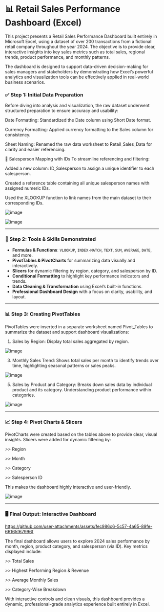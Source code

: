# 📊 Retail Sales Performance Dashboard (Excel)
This project presents a Retail Sales Performance Dashboard built entirely in Microsoft Excel, using a dataset of over 200 transactions from a fictional retail company throughout the year 2024. The objective is to provide clear, interactive insights into key sales metrics such as total sales, regional trends, product performance, and monthly patterns.

The dashboard is designed to support data-driven decision-making for sales managers and stakeholders by demonstrating how Excel’s powerful analytics and visualization tools can be effectively applied in real-world business scenarios.


### ✅ Step 1: Initial Data Preparation
Before diving into analysis and visualization, the raw dataset underwent structured preparation to ensure accuracy and usability:

Date Formatting: Standardized the Date column using Short Date format.

Currency Formatting: Applied currency formatting to the Sales column for consistency.

Sheet Naming: Renamed the raw data worksheet to Retail_Sales_Data for clarity and easier referencing.

👥 Salesperson Mapping with IDs
To streamline referencing and filtering:

Added a new column: ID_Salesperson to assign a unique identifier to each salesperson.

Created a reference table containing all unique salesperson names with assigned numeric IDs.

Used the XLOOKUP function to link names from the main dataset to their corresponding IDs.

  ![image](https://github.com/user-attachments/assets/72a2e73c-f685-45cd-a776-af79e562aa69)
  

![image](https://github.com/user-attachments/assets/d1b6e9f5-9400-4df5-819c-c3265d00e13d)

---

### 🔧 Step 2: Tools & Skills Demonstrated

- **Formulas & Functions**:  `VLOOKUP`, `INDEX-MATCH`, `TEXT`, `SUM`, `AVERAGE`, `DATE`, and more.
- **PivotTables & PivotCharts** for summarizing data visually and interactively.
- **Slicers** for dynamic filtering by region, category, and salesperson by ID.
- **Conditional Formatting** to highlight key performance indicators and trends.
- **Data Cleaning & Transformation** using Excel’s built-in functions.
- **Professional Dashboard Design** with a focus on clarity, usability, and layout.

---
### 📊 Step 3: Creating PivotTables
PivotTables were inserted in a separate worksheet named Pivot_Tables to summarize the dataset and support dashboard visualizations:
1.	Sales by Region: Display total sales aggregated by region.
   
 ![image](https://github.com/user-attachments/assets/933dad92-ca30-4b49-97ee-76f15b0c2d85)


3.	Monthly Sales Trend: Shows total sales per month to identify trends over time, highlighting seasonal patterns or sales peaks.
   
 ![image](https://github.com/user-attachments/assets/7ff122a5-d99d-45e8-9567-30d796862237)


5.	Sales by Product and Category: Breaks down sales data by individual product and its category. Understanding product performance within categories.
   
 ![image](https://github.com/user-attachments/assets/342f05a4-0c9c-4ac6-a8f5-868d6911e86a)

---
### 📈 Step 4: Pivot Charts & Slicers
PivotCharts were created based on the tables above to provide clear, visual insights. Slicers were added for dynamic filtering by:

  _>>_ Region

  _>>_ Month

  _>>_ Category

  _>>_ Salesperson ID

This makes the dashboard highly interactive and user-friendly.

 ![image](https://github.com/user-attachments/assets/74efcb03-0eef-4bb5-a8c7-2d349ad15d74)

---
### 🖥️ Final Output: Interactive Dashboard


https://github.com/user-attachments/assets/fec986c6-5c57-4a65-89fe-66165f67996f


The final dashboard allows users to explore 2024 sales performance by month, region, product category, and salesperson (via ID). Key metrics displayed include:

  _>>_ Total Sales

  _>>_ Highest Performing Region & Revenue

  _>>_ Average Monthly Sales

  _>>_ Category-Wise Breakdown

With interactive controls and clean visuals, this dashboard provides a dynamic, professional-grade analytics experience built entirely in Excel.





